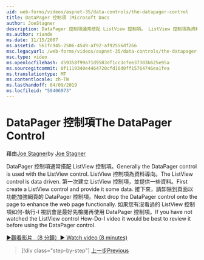 ```yaml
---
uid: web-forms/videos/aspnet-35/data-controls/the-datapager-control
title: DataPager 控制項 |Microsoft Docs
author: JoeStagner
description: DataPager 控制項通常搭配 ListView 控制項。 ListView 控制項為資料導向。 第一次建立 ListView 控制項，並提供一些 d...
ms.author: riande
ms.date: 11/15/2007
ms.assetid: 561fc945-2506-4549-af92-af92556df266
msc.legacyurl: /web-forms/videos/aspnet-35/data-controls/the-datapager-control
msc.type: video
ms.openlocfilehash: d59358f99a71d9583df1cc3cfee37303b625e95a
ms.sourcegitcommit: 0f1119340e4464720cfd16d0ff15764746ea1fea
ms.translationtype: MT
ms.contentlocale: zh-TW
ms.lasthandoff: 04/09/2019
ms.locfileid: "59406973"
---
```

# <a name="the-datapager-control"></a><span data-ttu-id="0f3d6-105">DataPager 控制項</span><span class="sxs-lookup"><span data-stu-id="0f3d6-105">The DataPager Control</span></span>

<span data-ttu-id="0f3d6-106">藉由[Joe Stagner](https://github.com/JoeStagner)</span><span class="sxs-lookup"><span data-stu-id="0f3d6-106">by [Joe Stagner](https://github.com/JoeStagner)</span></span>

<span data-ttu-id="0f3d6-107">DataPager 控制項通常搭配 ListView 控制項。</span><span class="sxs-lookup"><span data-stu-id="0f3d6-107">Generally the DataPager control is used with the ListView control.</span></span> <span data-ttu-id="0f3d6-108">ListView 控制項為資料導向。</span><span class="sxs-lookup"><span data-stu-id="0f3d6-108">The ListView control is data driven.</span></span> <span data-ttu-id="0f3d6-109">第一次建立 ListView 控制項，並提供一些資料。</span><span class="sxs-lookup"><span data-stu-id="0f3d6-109">First create a ListView control and provide it some data.</span></span> <span data-ttu-id="0f3d6-110">接下來，請卸除到頁面以功能加強網頁的 DataPager 控制項。</span><span class="sxs-lookup"><span data-stu-id="0f3d6-110">Next drop the DataPager control onto the page to enhance the web page functionally.</span></span> <span data-ttu-id="0f3d6-111">如果您有沒看過的 ListView 控制項如何-執行-I 視訊會是最好先檢閱再使用 DataPager 控制項。</span><span class="sxs-lookup"><span data-stu-id="0f3d6-111">If you have not watched the ListView control How-Do-I video it would be best to review it before using the DataPager control.</span></span>

[<span data-ttu-id="0f3d6-112">&#9654;觀看影片 （8 分鐘）</span><span class="sxs-lookup"><span data-stu-id="0f3d6-112">&#9654; Watch video (8 minutes)</span></span>](https://channel9.msdn.com/Blogs/ASP-NET-Site-Videos/the-datapager-control)

> [!div class="step-by-step"]
> [<span data-ttu-id="0f3d6-113">上一步</span><span class="sxs-lookup"><span data-stu-id="0f3d6-113">Previous</span></span>](the-listview-control.md)
